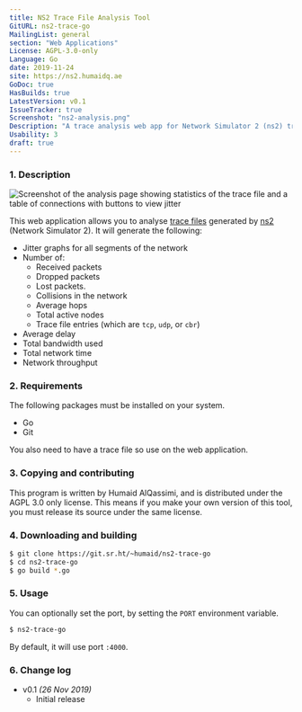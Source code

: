 ```yaml
---
title: NS2 Trace File Analysis Tool
GitURL: ns2-trace-go
MailingList: general
section: "Web Applications"
License: AGPL-3.0-only
Language: Go
date: 2019-11-24
site: https://ns2.humaidq.ae
GoDoc: true
HasBuilds: true
LatestVersion: v0.1
IssueTracker: true
Screenshot: "ns2-analysis.png"
Description: "A trace analysis web app for Network Simulator 2 (ns2) trace files"
Usability: 3
draft: true
---
```

### 1. Description
![Screenshot of the analysis page showing statistics of the trace file and
a table of connections with buttons to view jitter](../screenshots/ns2-analysis.png)

This web application allows you to analyse [trace files](http://nile.wpi.edu/NS/analysis.html)
generated by [ns2](https://www.isi.edu/nsnam/ns/) (Network Simulator 2). It
will generate the following:

- Jitter graphs for all segments of the network
- Number of:
  - Received packets
  - Dropped packets
  - Lost packets.
  - Collisions in the network
  - Average hops
  - Total active nodes
  - Trace file entries (which are `tcp`, `udp`, or `cbr`)
- Average delay
- Total bandwidth used
- Total network time
- Network throughput

### 2. Requirements

The following packages must be installed on your system.

- Go
- Git

You also need to have a trace file so use on the web application.

### 3. Copying and contributing

This program is written by Humaid AlQassimi, and is distributed under the
AGPL 3.0 only license. This means if you make your
own version of this tool, you must release its source under the same license.

### 4. Downloading and building

```sh
$ git clone https://git.sr.ht/~humaid/ns2-trace-go
$ cd ns2-trace-go
$ go build *.go
```

### 5. Usage
You can optionally set the port, by setting the `PORT` environment variable.
```sh
$ ns2-trace-go
```
By default, it will use port `:4000`.

### 6. Change log

- v0.1 *(26 Nov 2019)*
  - Initial release
